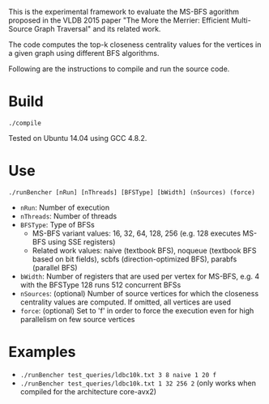This is the experimental framework to evaluate the MS-BFS agorithm proposed in the VLDB 2015 paper "The More the Merrier: Efficient Multi-Source Graph Traversal" and its related work.

The code computes the top-k closeness centrality values for the vertices in a given graph using different BFS algorithms.

Following are the instructions to compile and run the source code.

# Build
`./compile`

Tested on Ubuntu 14.04 using GCC 4.8.2.

# Use
`./runBencher [nRun] [nThreads] [BFSType] [bWidth] (nSources) (force)`

- `nRun`:     Number of execution
- `nThreads`: Number of threads
- `BFSType`:  Type of BFSs
  - MS-BFS variant values: 16, 32, 64, 128, 256 (e.g. 128 executes MS-BFS using SSE registers)
  - Related work values: naive (textbook BFS), noqueue (textbook BFS based on bit fields), scbfs (direction-optimized BFS), parabfs (parallel BFS)
- `bWidth`:   Number of registers that are used per vertex for MS-BFS, e.g. 4 with the BFSType 128 runs 512 concurrent BFSs
- `nSources`: (optional) Number of source vertices for which the closeness centrality values are computed. If omitted, all vertices are used
- `force`:    (optional) Set to 'f' in order to force the execution even for high parallelism on few source vertices

# Examples
- `./runBencher test_queries/ldbc10k.txt 3 8 naive 1 20 f`
- `./runBencher test_queries/ldbc10k.txt 1 32 256 2` (only works when compiled for the architecture core-avx2)
